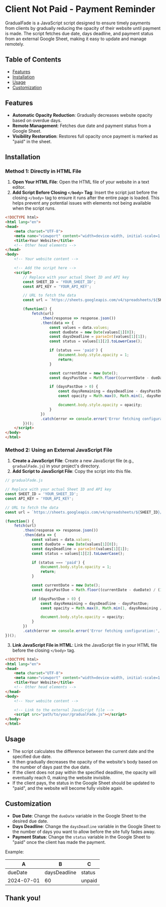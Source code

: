 
# Client Not Paid - Payment Reminder

GradualFade is a JavaScript script designed to ensure timely payments from clients by gradually reducing the opacity of their website until payment is made. The script fetches due date, days deadline, and payment status from an external Google Sheet, making it easy to update and manage remotely.

## Table of Contents

- [Features](#features)
- [Installation](#installation)
- [Usage](#usage)
- [Customization](#customization)

## Features

- **Automatic Opacity Reduction**: Gradually decreases website opacity based on overdue days.
- **Remote Management**: Fetches due date and payment status from a Google Sheet.
- **Visibility Restoration**: Restores full opacity once payment is marked as "paid" in the sheet.

## Installation

### Method 1: Directly in HTML File

1. **Open Your HTML File**: Open the HTML file of your website in a text editor.
2. **Add Script Before Closing `</body>` Tag**: Insert the script just before the closing `</body>` tag to ensure it runs after the entire page is loaded. This helps prevent any potential issues with elements not being available when the script runs.

```html
<!DOCTYPE html>
<html lang="en">
<head>
    <meta charset="UTF-8">
    <meta name="viewport" content="width=device-width, initial-scale=1.0">
    <title>Your Website</title>
    <!-- Other head elements -->
</head>
<body>
    <!-- Your website content -->

    <!-- Add the script here -->
    <script>
        // Replace with your actual Sheet ID and API key
        const SHEET_ID = 'YOUR_SHEET_ID';
        const API_KEY = 'YOUR_API_KEY';

        // URL to fetch the data
        const url = `https://sheets.googleapis.com/v4/spreadsheets/${SHEET_ID}/values/A1:C2?key=${API_KEY}`;

        (function() {
            fetch(url)
                .then(response => response.json())
                .then(data => {
                    const values = data.values;
                    const dueDate = new Date(values[1][0]);
                    const daysDeadline = parseInt(values[1][1]);
                    const status = values[1][2].toLowerCase();

                    if (status === 'paid') {
                        document.body.style.opacity = 1;
                        return;
                    }

                    const currentDate = new Date();
                    const daysPastDue = Math.floor((currentDate - dueDate) / (1000 * 60 * 60 * 24));

                    if (daysPastDue > 0) {
                        const daysRemaining = daysDeadline - daysPastDue;
                        const opacity = Math.max(0, Math.min(1, daysRemaining / daysDeadline));

                        document.body.style.opacity = opacity;
                    }
                })
                .catch(error => console.error('Error fetching configuration:', error));
        })();
    </script>
</body>
</html>
```

### Method 2: Using an External JavaScript File

1. **Create a JavaScript File**: Create a new JavaScript file (e.g., `gradualFade.js`) in your project's directory.
2. **Add Script to JavaScript File**: Copy the script into this file.

```javascript
// gradualFade.js

// Replace with your actual Sheet ID and API key
const SHEET_ID = 'YOUR_SHEET_ID';
const API_KEY = 'YOUR_API_KEY';

// URL to fetch the data
const url = `https://sheets.googleapis.com/v4/spreadsheets/${SHEET_ID}/values/A1:C2?key=${API_KEY}`;

(function() {
    fetch(url)
        .then(response => response.json())
        .then(data => {
            const values = data.values;
            const dueDate = new Date(values[1][0]);
            const daysDeadline = parseInt(values[1][1]);
            const status = values[1][2].toLowerCase();

            if (status === 'paid') {
                document.body.style.opacity = 1;
                return;
            }

            const currentDate = new Date();
            const daysPastDue = Math.floor((currentDate - dueDate) / (1000 * 60 * 60 * 24));

            if (daysPastDue > 0) {
                const daysRemaining = daysDeadline - daysPastDue;
                const opacity = Math.max(0, Math.min(1, daysRemaining / daysDeadline));

                document.body.style.opacity = opacity;
            }
        })
        .catch(error => console.error('Error fetching configuration:', error));
})();
```

3. **Link JavaScript File in HTML**: Link the JavaScript file in your HTML file before the closing `</body>` tag.

```html
<!DOCTYPE html>
<html lang="en">
<head>
    <meta charset="UTF-8">
    <meta name="viewport" content="width=device-width, initial-scale=1.0">
    <title>Your Website</title>
    <!-- Other head elements -->
</head>
<body>
    <!-- Your website content -->

    <!-- Link to the external JavaScript file -->
    <script src="path/to/your/gradualFade.js"></script>
</body>
</html>
```

## Usage

- The script calculates the difference between the current date and the specified due date.
- It then gradually decreases the opacity of the website's body based on the number of days past the due date.
- If the client does not pay within the specified deadline, the opacity will eventually reach 0, making the website invisible.
- If the client pays, the status in the Google Sheet should be updated to "paid", and the website will become fully visible again.

## Customization

- **Due Date**: Change the `dueDate` variable in the Google Sheet to the desired due date.
- **Days Deadline**: Change the `daysDeadline` variable in the Google Sheet to the number of days you want to allow before the site fully fades away.
- **Payment Status**: Change the `status` variable in the Google Sheet to "paid" once the client has made the payment.

Example:

| A          | B            | C       |
|------------|--------------|---------|
| dueDate    | daysDeadline | status  |
| 2024-07-01 | 60           | unpaid  |

## Thank you!


